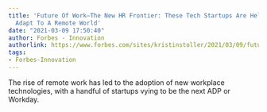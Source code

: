 ```yaml
---
title: 'Future Of Work—The New HR Frontier: These Tech Startups Are Helping Businesses
  Adapt To A Remote World'
date: "2021-03-09 17:50:40"
author: Forbes - Innovation
authorlink: https://www.forbes.com/sites/kristinstoller/2021/03/09/future-of-work-the-new-hr-frontier-these-tech-startups-are-helping-businesses-adapt-to-a-remote-world/
tags:
- Forbes-Innovation
---
```

The rise of remote work has led to the adoption of new workplace technologies, with a handful of startups vying to be the next ADP or Workday.
